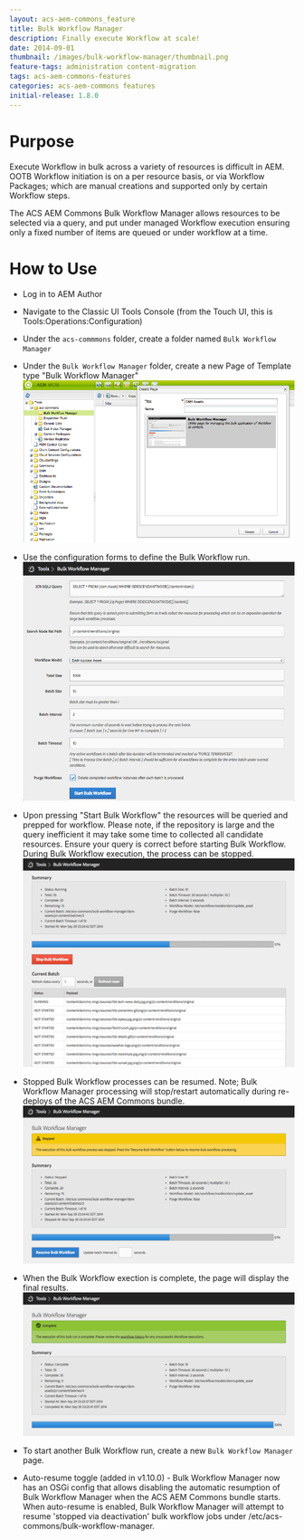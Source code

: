 ```yaml
---
layout: acs-aem-commons_feature
title: Bulk Workflow Manager
description: Finally execute Workflow at scale!
date: 2014-09-01
thumbnail: /images/bulk-workflow-manager/thumbnail.png
feature-tags: administration content-migration
tags: acs-aem-commons-features
categories: acs-aem-commons features
initial-release: 1.8.0
---
```


# Purpose

Execute Workflow in bulk across a variety of resources is difficult in AEM. OOTB Workflow initiation is on a per resource basis, or via Workflow Packages; which are manual creations and supported only by certain Workflow steps.

The ACS AEM Commons Bulk Workflow Manager allows resources to be selected via a query, and put under managed Workflow execution ensuring only a fixed number of items are queued or under workflow at a time.

# How to Use

* Log in to AEM Author
* Navigate to the Classic UI Tools Console (from the Touch UI, this is Tools:Operations:Configuration)
* Under the `acs-commmons` folder, create a folder named `Bulk Workflow Manager`
* Under the `Bulk Workflow Manager` folder, create a new Page of Template type "Bulk Workflow Manager"
![image](/acs-aem-commons/images/bulk-workflow-manager/step-1.png)
* Use the configuration forms to define the Bulk Workflow run.
![image](/acs-aem-commons/images/bulk-workflow-manager/step-2.png)
* Upon pressing "Start Bulk Workflow" the resources will be queried and prepped for workflow. Please note, if the repository is large and the query inefficient it may take some time to collected all candidate resources. Ensure your query is correct before starting Bulk Workflow. During Bulk Workflow execution, the process can be stopped.
![image](/acs-aem-commons/images/bulk-workflow-manager/step-3.png)
* Stopped Bulk Workflow processes can be resumed. Note; Bulk Workflow Manager processing will stop/restart automatically during re-deploys of the ACS AEM Commons bundle.
![image](/acs-aem-commons/images/bulk-workflow-manager/step-4.png)
* When the Bulk Workflow exection is complete, the page will display the final results.
![image](/acs-aem-commons/images/bulk-workflow-manager/step-5.png)
* To start another Bulk Workflow run, create a new `Bulk Workflow Manager` page.


* Auto-resume toggle (added in v1.10.0) - Bulk Workflow Manager now has an OSGi config that allows disabling the automatic resumption of Bulk Workflow Manager when the ACS AEM Commons bundle starts. When auto-resume is enabled, Bulk Workflow Manager will attempt to resume 'stopped via deactivation' bulk workflow jobs under /etc/acs-commons/bulk-workflow-manager.

